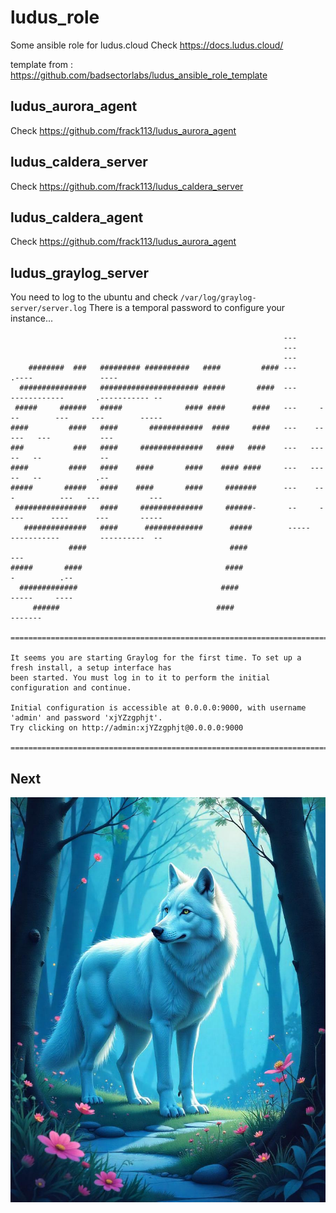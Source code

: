 # ludus_role
Some ansible role for ludus.cloud
Check https://docs.ludus.cloud/

template from : https://github.com/badsectorlabs/ludus_ansible_role_template

## ludus_aurora_agent

Check https://github.com/frack113/ludus_aurora_agent

## ludus_caldera_server

Check https://github.com/frack113/ludus_caldera_server

## ludus_caldera_agent

Check https://github.com/frack113/ludus_aurora_agent

## ludus_graylog_server

You need to log to the ubuntu and check `/var/log/graylog-server/server.log`
There is a temporal password to configure your instance...

```
                                                             ---
                                                             ---
                                                             ---
    ########  ###   ######### ##########   ####         #### ---         .----               ----
  ###############   ###################### #####       ####  ---      ------------       .----------- --
 #####     ######   #####              #### ####      ####   ---     ---        ---     ---        -----
####         ####   ####       ############  ####     ####   ---    --           ---   ---           ---
###           ###   ####     ##############   ####   ####    ---   ---            --   --             --
####         ####   ####    ####       ####    #### ####     ---   ---            --   --            .--
#####       #####   ####    ####       ####     #######      ---    ---          ---   ---           ---
 ################   ####     ##############     ######-       --     ----      ----      ---       -----
   ##############   ####      #############      #####        -----   -----------         ----------  --
             ####                                ####                                                ---
#####       ####                                ####                                     -          .--
  #############                                ####                                     -----     ----
     ######                                   ####                                          -------

========================================================================================================

It seems you are starting Graylog for the first time. To set up a fresh install, a setup interface has
been started. You must log in to it to perform the initial configuration and continue.

Initial configuration is accessible at 0.0.0.0:9000, with username 'admin' and password 'xjYZzgphjt'.
Try clicking on http://admin:xjYZzgphjt@0.0.0.0:9000

========================================================================================================
```



## Next

![img](./freepik.jpeg)